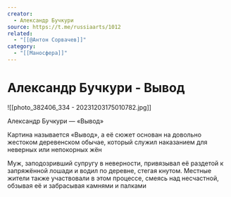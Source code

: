 ```yaml
---
creator:
  - Александр Бучкури
source: https://t.me/russiaarts/1012
related:
  - "[[@Антон Сорвачев]]"
category:
  - "[[Маносфера]]"
---
```


# Александр Бучкури - Вывод

![[photo_382406_334 - 20231203175010782.jpg]]

Александр Бучкури — «Вывод»

Картина называется «Вывод», а её сюжет основан на довольно жестоком деревенском обычае, который служил наказанием для неверных или непокорных жён

Муж, заподозривший супругу в неверности, привязывал её раздетой к запряжённой лошади и водил по деревне, стегая кнутом. Местные жители также участвовали в этом процессе, смеясь над несчастной, обзывая её и забрасывая камнями и палками

